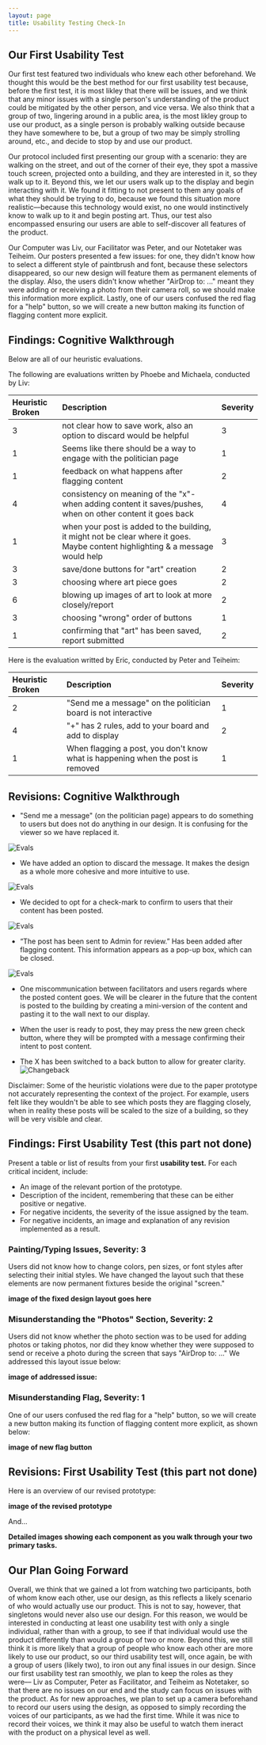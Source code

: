 ```yaml
---
layout: page
title: Usability Testing Check-In
---
```


## Our First Usability Test

Our first test featured two individuals who knew each other beforehand. We thought this would be the best method for our first usability test because, before the first test, it is most likley that there will be issues, and we think that any minor issues with a single person's understanding of the product could be mitigated by the other person, and vice versa. We also think that a group of two, lingering around in a public area, is the most likley group to use our product, as a single person is probably walking outside because they have somewhere to be, but a group of two may be simply strolling around, etc., and decide to stop by and use our product. 

Our protocol included first presenting our group with a scenario: they are walking on the street, and out of the corner of their eye, they spot a massive touch screen, projected onto a building, and they are interested in it, so they walk up to it. Beyond this, we let our users walk up to the display and begin interacting with it. We found it fitting to not present to them any goals of what they should be trying to do, because we found this situation more realistic––because this technology would exist, no one would instinctively know to walk up to it and begin posting art. Thus, our test also encompassed ensuring our users are able to self-discover all features of the product.

Our Computer was Liv, our Facilitator was Peter, and our Notetaker was Teiheim. Our posters presented a few issues: for one, they didn't know how to select a different style of paintbrush and font, because these selectors disappeared, so our new design will feature them as permanent elements of the display. Also, the users didn't know whether "AirDrop to: ..." meant they were adding or receiving a photo from their camera roll, so we should make this information more explicit. Lastly, one of our users confused the red flag for a "help" button, so we will create a new button making its function of flagging content more explicit.

## Findings: Cognitive Walkthrough
<!--
![Evals](/img/heval1.png) ![Evals](/img/heval2.png) ![Evals](/img/heval3.png)
-->

Below are all of our heuristic evaluations.

The following are evaluations written by Phoebe and Michaela, conducted by Liv:

| Heuristic Broken | Description | Severity |
| :------ |:--- | :--- |
| 3 | not clear how to save work, also an option to discard would be helpful | 3 |
| 1 | Seems like there should be a way to engage with the politician page | 1 |
| 1 | feedback on what happens after flagging content | 2 |
| 4 | consistency on meaning of the "x"- when adding content it saves/pushes, when on other content it goes back | 4 |
| 1 | when your post is added to the building, it might not be clear where it goes. Maybe content highlighting & a message would help | 3 |
| 3 | save/done buttons for "art" creation | 2 |
| 3 | choosing where art piece goes | 2 |
| 6 | blowing up images of art to look at more closely/report | 2 |
| 3 | choosing "wrong" order of buttons | 1 |
| 1 | confirming that "art" has been saved, report submitted | 2 |

Here is the evaluation writted by Eric, conducted by Peter and Teiheim:

| Heuristic Broken | Description | Severity |
| :------ |:--- | :--- |
| 2 | "Send me a message" on the politician board is not interactive | 1 |
| 4 | "+" has 2 rules, add to your board and add to display | 2 |
| 1 | When flagging a post, you don't know what is happening when the post is removed | 1 |

## Revisions: Cognitive Walkthrough

* "Send me a message" (on the politician page) appears to do something to users but does not do anything in our design. It is confusing for the viewer so we have replaced it. 

![Evals](/img/politicians.jpg)

* We have added an option to discard the message. It makes the design as a whole more cohesive and more intuitive to use.

![Evals](/img/discard.jpg)

* We decided to opt for a check-mark to confirm to users that their content has been posted.

![Evals](/img/post.jpg)

* “The post has been sent to Admin for review.” Has been added after flagging content. This information appears as a pop-up box, which can be closed.
 
 ![Evals](/img/flag.jpg)
 
* One miscommunication between facilitators and users regards where the posted content goes. We will be clearer in the future that the content is posted to the building by creating a mini-version of the content and pasting it to the wall next to our display.
 
* When the user is ready to post, they may press the new green check button, where they will be prompted with a message confirming their intent to post content.
 
* The X has been switched to a back button to allow for greater clarity. 
![Changeback](/img/BackButtonCheckMark.jpg)
 
Disclaimer: Some of the heuristic violations were due to the paper prototype not accurately representing the context of the project. For example, users felt like they wouldn't be able to see which posts they are flagging closely, when in reality these posts will be scaled to the size of a building, so they will be very visible and clear.


## Findings: First Usability Test (this part not done)

Present a table or list of results from your first **usability test.** For each critical incident, include:
* An image of the relevant portion of the prototype.
* Description of the incident, remembering that these can be either positive or negative.
* For negative incidents, the severity of the issue assigned by the team.
* For negative incidents, an image and explanation of any revision implemented as a result.

### Painting/Typing Issues, Severity: 3

Users did not know how to change colors, pen sizes, or font styles after selecting their initial styles. We have changed the layout such that these elements are now permanent fixtures beside the original "screen."

**image of the fixed design layout goes here**

### Misunderstanding the "Photos" Section, Severity: 2

Users did not know whether the photo section was to be used for adding photos or taking photos, nor did they know whether they were supposed to send or receive a photo during the screen that says "AirDrop to: ..." We addressed this layout issue below:

**image of addressed issue:**

### Misunderstanding Flag, Severity: 1

One of our users confused the red flag for a "help" button, so we will create a new button making its function of flagging content more explicit, as shown below:

**image of new flag button**

## Revisions: First Usability Test (this part not done)

Here is an overview of our revised prototype:

**image of the revised prototype**

And...

**Detailed images showing each component as you walk through your two primary tasks.**

## Our Plan Going Forward
Overall, we think that we gained a lot from watching two participants, both of whom know each other, use our design, as this reflects a likely scenario of who would actually use our product. This is not to say, however, that singletons would never also use our design. For this reason, we would be interested in conducting at least one usability test with only a single individual, rather than with a group, to see if that individual would use the product differently than would a group of two or more. Beyond this, we still think it is more likely that a group of people who know each other are more likely to use our product, so our third usability test will, once again, be with a group of users (likely two), to iron out any final issues in our design. Since our first usability test ran smoothly, we plan to keep the roles as they were–– Liv as Computer, Peter as Facilitator, and Teiheim as Notetaker, so that there are no issues on our end and the study can focus on issues with the product. As for new approaches, we plan to set up a camera beforehand to record our users using the design, as opposed to simply recording the voices of our participants, as we had the first time. While it was nice to record their voices, we think it may also be useful to watch them ineract with the product on a physical level as well. 
